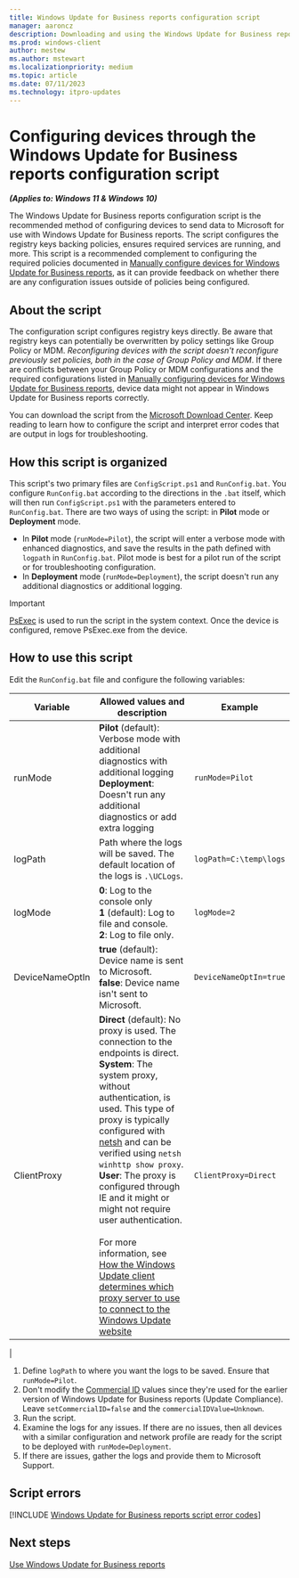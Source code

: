 ```yaml
---
title: Windows Update for Business reports configuration script
manager: aaroncz
description: Downloading and using the Windows Update for Business reports configuration script
ms.prod: windows-client
author: mestew
ms.author: mstewart
ms.localizationpriority: medium
ms.topic: article
ms.date: 07/11/2023
ms.technology: itpro-updates
---
```


# Configuring devices through the Windows Update for Business reports configuration script
<!--37063317, 30141258, 37063041-->
***(Applies to: Windows 11 & Windows 10)***

The Windows Update for Business reports configuration script is the recommended method of configuring devices to send data to Microsoft for use with Windows Update for Business reports. The script configures the registry keys backing policies, ensures required services are running, and more. This script is a recommended complement to configuring the required policies documented in [Manually configure devices for Windows Update for Business reports](wufb-reports-configuration-manual.md), as it can provide feedback on whether there are any configuration issues outside of policies being configured.

## About the script

The configuration script configures registry keys directly. Be aware that registry keys can potentially be overwritten by policy settings like Group Policy or MDM. *Reconfiguring devices with the script doesn't reconfigure previously set policies, both in the case of Group Policy and MDM*. If there are conflicts between your Group Policy or MDM configurations and the required configurations listed in [Manually configuring devices for Windows Update for Business reports](wufb-reports-configuration-manual.md), device data might not appear in Windows Update for Business reports correctly. 

You can download the script from the [Microsoft Download Center](https://www.microsoft.com/download/details.aspx?id=101086). Keep reading to learn how to configure the script and interpret error codes that are output in logs for troubleshooting.

## How this script is organized

This script's two primary files are `ConfigScript.ps1` and `RunConfig.bat`. You configure `RunConfig.bat` according to the directions in the `.bat` itself, which will then run `ConfigScript.ps1` with the parameters entered to `RunConfig.bat`. There are two ways of using the script: in **Pilot** mode or **Deployment** mode. 

- In **Pilot** mode (`runMode=Pilot`), the script will enter a verbose mode with enhanced diagnostics, and save the results in the path defined with `logpath` in `RunConfig.bat`. Pilot mode is best for a pilot run of the script or for troubleshooting configuration.
- In **Deployment** mode (`runMode=Deployment`), the script doesn't run any additional diagnostics or additional logging.

> [!Important]
> [PsExec](/sysinternals/downloads/psexec) is used to run the script in the system context. Once the device is configured, remove PsExec.exe from the device.

## How to use this script

Edit the `RunConfig.bat` file and configure the following variables:

| Variable | Allowed values and description | Example |
|---|---|---|
| runMode | **Pilot** (default): Verbose mode with additional diagnostics with additional logging <br> **Deployment**: Doesn't run any additional diagnostics or add extra logging | `runMode=Pilot` |
| logPath | Path where the logs will be saved. The default location of the logs is `.\UCLogs`. | `logPath=C:\temp\logs` |
| logMode | **0**: Log to the console only </br> **1** (default): Log to file and console. </br> **2**: Log to file only. | `logMode=2` |
| DeviceNameOptIn | **true** (default): Device name is sent to Microsoft. </br> **false**: Device name isn't sent to Microsoft. | `DeviceNameOptIn=true` |
| ClientProxy | **Direct** (default): No proxy is used. The connection to the endpoints is direct. </br> **System**: The system proxy, without authentication, is used. This type of proxy is typically configured with [netsh](/windows-server/networking/technologies/netsh/netsh-contexts) and can be verified using `netsh winhttp show proxy`.  </br> **User**: The proxy is configured through IE and it might or might not require user authentication. </br> </br> For more information, see [How the Windows Update client determines which proxy server to use to connect to the Windows Update website](https://support.microsoft.com/en-us/topic/how-the-windows-update-client-determines-which-proxy-server-to-use-to-connect-to-the-windows-update-website-08612ae5-3722-886c-f1e1-d012516c22a1) | `ClientProxy=Direct` | 
|


1. Define `logPath` to where you want the logs to be saved. Ensure that `runMode=Pilot`.
1. Don't modify the [Commercial ID](update-compliance-get-started.md#get-your-commercialid) values since they're used for the earlier version of Windows Update for Business reports (Update Compliance). Leave `setCommercialID=false` and the `commercialIDValue=Unknown`.
1. Run the script.
1. Examine the logs for any issues. If there are no issues, then all devices with a similar configuration and network profile are ready for the script to be deployed with `runMode=Deployment`.
1. If there are issues, gather the logs and provide them to Microsoft Support.


## Script errors

<!--Using include for script errors-->
[!INCLUDE [Windows Update for Business reports script error codes](./includes/wufb-reports-script-error-codes.md)]


## Next steps

[Use Windows Update for Business reports](wufb-reports-use.md)